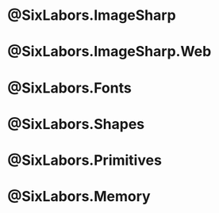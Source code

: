 # @SixLabors.ImageSharp
# @SixLabors.ImageSharp.Web
# @SixLabors.Fonts
# @SixLabors.Shapes
# @SixLabors.Primitives
# @SixLabors.Memory